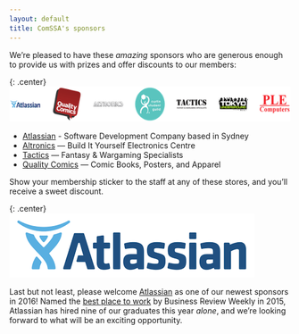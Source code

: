 ```yaml
---
layout: default
title: ComSSA's sponsors
---
```




We’re pleased to have these _amazing_ sponsors who are generous enough
to provide us with prizes and offer discounts to our members:

{: .center}
![Sponsor Logos](../images/sponsors.png)

  * [Atlassian] - Software Development Company based in Sydney
  * [Altronics] — Build It Yourself Electronics Centre
  * [Tactics] — Fantasy & Wargaming Specialists
  * [Quality Comics] — Comic Books, Posters, and Apparel

Show your membership sticker to the staff at any of these stores, and
you’ll receive a sweet discount.

{: .center}
![Atlassian Logo](../images/atlas.png)

Last but not least, please welcome [Atlassian] as one of our newest
sponsors in 2016! Named the [best place to work][best] by Business
Review Weekly in 2015, Atlassian has hired nine of our graduates this
year _alone_, and we’re looking forward to what will be an exciting
opportunity.

[Altronics]: http://www.altronics.com.au/
[Tactics]: http://www.tactics.net.au/
[Quality Comics]: https://www.facebook.com/qualitycomics
[Princess Margaret Hospital Foundation]: https://pmhfoundation.com/
[University Computer Club]: https://www.ucc.asn.au/
[ECE]: http://ece.curtin.edu.au/
[Atlassian]: https://www.atlassian.com/
[best]: http://www.brw.com.au/lists/best-places-to-work/2015/
